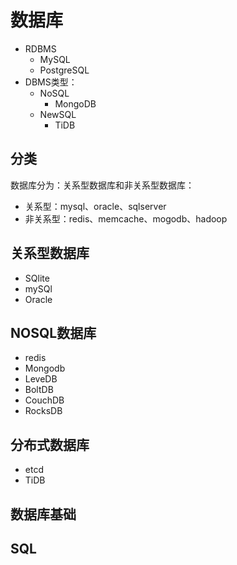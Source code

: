 # 数据库
- RDBMS
    - MySQL
    - PostgreSQL
- DBMS类型：
    - NoSQL
        - MongoDB
    - NewSQL
        - TiDB
## 分类
数据库分为：关系型数据库和非关系型数据库：
- 关系型：mysql、oracle、sqlserver
- 非关系型：redis、memcache、mogodb、hadoop

## 关系型数据库
- SQlite
- mySQl
- Oracle

## NOSQL数据库
- redis
- Mongodb
- LeveDB
- BoltDB
- CouchDB
- RocksDB
## 分布式数据库
- etcd
- TiDB
## 数据库基础

## SQL



